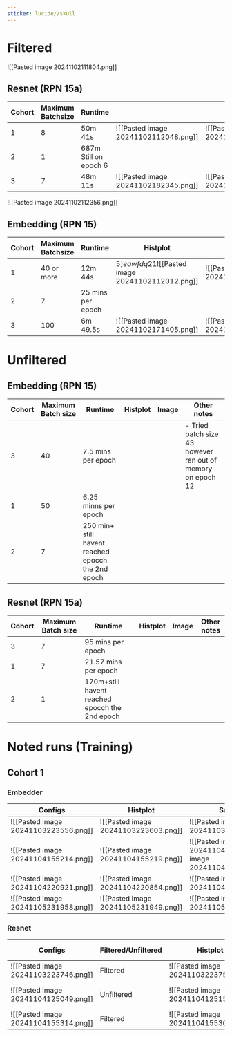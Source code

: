 ```yaml
---
sticker: lucide//skull
---
```

# Filtered
![[Pasted image 20241102111804.png]]
## Resnet (RPN 15a)

| Cohort | Maximum Batchsize | Runtime                |                                      |                                      |
| ------ | ----------------- | ---------------------- | ------------------------------------ | ------------------------------------ |
| 1      | 8                 | 50m 41s                | ![[Pasted image 20241102112048.png]] | ![[Pasted image 20241102112130.png]] |
| 2      | 1                 | 687m Still on  epoch 6 |                                      |                                      |
| 3      | 7                 | 48m 11s                | ![[Pasted image 20241102182345.png]] | ![[Pasted image 20241102182350.png]] |


![[Pasted image 20241102112356.png]]
## Embedding (RPN 15)

| Cohort | Maximum Batchsize | Runtime           | Histplot                                         | Image                                |
| ------ | ----------------- | ----------------- | ------------------------------------------------ | ------------------------------------ |
| 1      | 40 or more        | 12m 44s           | $5]eawfdq21$![[Pasted image 20241102112012.png]] | ![[Pasted image 20241102112024.png]] |
| 2      | 7                 | 25 mins per epoch |                                                  |                                      |
| 3      | 100               | 6m 49.5s          | ![[Pasted image 20241102171405.png]]             | ![[Pasted image 20241102171418.png]] |

# Unfiltered

## Embedding (RPN 15)

| Cohort | Maximum Batch size | Runtime                                            | Histplot | Image | Other notes                                                 |
| ------ | ------------------ | -------------------------------------------------- | -------- | ----- | ----------------------------------------------------------- |
| 3      | 40                 | 7.5 mins per epoch                                 |          |       | - Tried batch size 43 however ran out of memory on epoch 12 |
| 1      | 50                 | 6.25 minns per epoch                               |          |       |                                                             |
| 2      | 7                  | 250 min+ still havent reached epocch the 2nd epoch |          |       |                                                             |



## Resnet (RPN 15a)

| Cohort | Maximum Batch size | Runtime                                        | Histplot | Image | Other notes |
| ------ | ------------------ | ---------------------------------------------- | -------- | ----- | ----------- |
| 3      | 7                  | 95 mins per epoch                              |          |       |             |
| 1      | 7                  | 21.57 mins per epoch                           |          |       |             |
| 2      | 1                  | 170m+still havent reached epocch the 2nd epoch |          |       |             |


# Noted runs (Training)

## Cohort 1 


### Embedder

| Configs                              | Histplot                             | Sample image                                                             | Weights filename                         |
| ------------------------------------ | ------------------------------------ | ------------------------------------------------------------------------ | ---------------------------------------- |
| ![[Pasted image 20241103223556.png]] | ![[Pasted image 20241103223603.png]] | ![[Pasted image 20241103223608.png]]                                     | RPN_test15_weights_Nov_03_2024_204942.pt |
| ![[Pasted image 20241104155214.png]] | ![[Pasted image 20241104155219.png]] | ![[Pasted image 2024110415522![[Pasted image 20241104155224.png]]4.png]] | RPN_test15_weights_Nov_04_2024_133614.pt |
| ![[Pasted image 20241104220921.png]] | ![[Pasted image 20241104220854.png]] | ![[Pasted image 20241104220903.png]]                                     | RPN_test15_weights_Nov_04_2024_213347.pt |
| ![[Pasted image 20241105231958.png]] | ![[Pasted image 20241105231949.png]] | ![[Pasted image 20241105232009.png]]                                     |                                          |

### Resnet
| Configs                              | Filtered/Unfiltered | Histplot                             | Sample image                         | Weights name                                        | Other notes          |
| ------------------------------------ | ------------------- | ------------------------------------ | ------------------------------------ | --------------------------------------------------- | -------------------- |
| ![[Pasted image 20241103223746.png]] | Filtered            | ![[Pasted image 20241103223752.png]] | ![[Pasted image 20241103223803.png]] | RPN_test15a_weights_Nov_03_2024_211433.pt           |                      |
| ![[Pasted image 20241104125049.png]] | Unfiltered          | ![[Pasted image 20241104125158.png]] | ![[Pasted image 20241104125414.png]] | UnfilteredRPN_test15a_weights_Nov_04_2024_021056.pt | Runtime -635 m 28.1s |
| ![[Pasted image 20241104155314.png]] | Filtered            | ![[Pasted image 20241104155303.png]] | ![[Pasted image 20241104155322.png]] | RPN_test15a_weights_Nov_04_2024_140851.pt           |                      |
